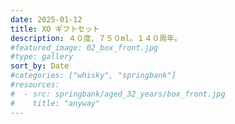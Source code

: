 ```yaml
---
date: 2025-01-12
title: XO ギフトセット
description: ４０度、７５０ml。１４０周年。
#featured_image: 02_box_front.jpg
#type: gallery
sort_by: Date
#categories: ["whisky", "springbank"]
#resources:
#  - src: springbank/aged_32_years/box_front.jpg
#    title: "anyway"
---
```

